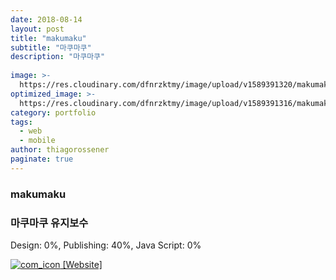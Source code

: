 ```yaml
---
date: 2018-08-14
layout: post
title: "makumaku"
subtitle: "마쿠마쿠"
description: "마쿠마쿠"
  
image: >-
  https://res.cloudinary.com/dfnrzktmy/image/upload/v1589391320/makumaku-768x3675_o6obqh.png
optimized_image: >-
  https://res.cloudinary.com/dfnrzktmy/image/upload/v1589391316/makumaku_sum-375x260_womhyf.gif
category: portfolio
tags:
  - web
  - mobile
author: thiagorossener
paginate: true
---
```

### makumaku

### 마쿠마쿠 유지보수

Design: 0%, Publishing: 40%, Java Script: 0%

<a href="https://www.makumaku.jp/" target="_blank">
<img src="https://res.cloudinary.com/dfnrzktmy/image/upload/v1586177444/com_icon-150x129_r9kppl.png" alt="com_icon" class="site_icon">
[Website]
</a>